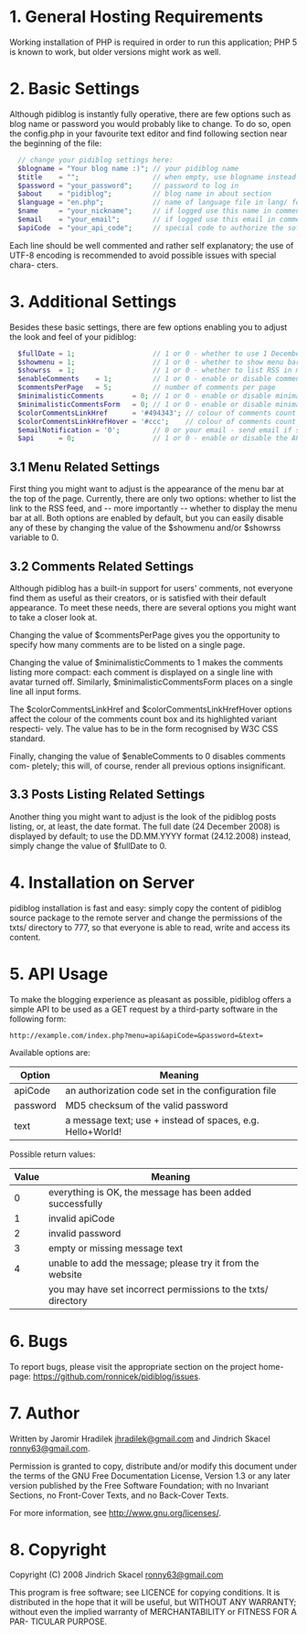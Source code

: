 # 1. General Hosting Requirements

Working  installation of PHP is required in order  to run this application;
PHP 5 is known to work, but older versions might work as well.


# 2. Basic Settings

Although pidiblog is instantly fully operative,  there are few options such
as blog name or password you would probably like to change.  To do so, open
the  config.php  in your favourite text  editor and find  following section
near the beginning of the file:

```php
  // change your pidiblog settings here:
  $blogname = "Your blog name :)"; // your pidiblog name
  $title    = "";                  // when empty, use blogname instead
  $password = "your_password";     // password to log in
  $about    = "pidiblog";          // blog name in about section
  $language = "en.php";            // name of language file in lang/ folder
  $name     = "your_nickname";     // if logged use this name in comments
  $email    = "your_email";        // if logged use this email in comments
  $apiCode  = "your_api_code";     // special code to authorize the soft...
```

Each line should be well commented and rather self explanatory;  the use of
UTF-8 encoding is recommended  to avoid possible issues with special chara-
cters.


# 3. Additional Settings

Besides these basic settings,  there are few options enabling you to adjust
the look and feel of your pidiblog:

```php
  $fullDate = 1;                   // 1 or 0 - whether to use 1 December...
  $showmenu = 1;                   // 1 or 0 - whether to show menu bar
  $showrss  = 1;                   // 1 or 0 - whether to list RSS in menu
  $enableComments    = 1;          // 1 or 0 - enable or disable comments
  $commentsPerPage   = 5;          // number of comments per page
  $minimalisticComments       = 0; // 1 or 0 - enable or disable minimal...
  $minimalisticCommentsForm   = 0; // 1 or 0 - enable or disable minimal...
  $colorCommentsLinkHref      = '#494343'; // colour of comments count b...
  $colorCommentsLinkHrefHover = '#ccc';    // colour of comments count b...
  $emailNotification = '0';        // 0 or your email - send email if so...
  $api      = 0;                   // 1 or 0 - enable or disable the API
```

## 3.1 Menu Related Settings

First thing you might want to adjust  is the appearance  of the menu bar at
the top of the page. Currently, there are only two options: whether to list
the link to the RSS feed, and -- more importantly -- whether to display the
menu bar at all.  Both options  are enabled by default,  but you can easily
disable any of these by changing the value of the $showmenu and/or $showrss
variable to 0.


## 3.2 Comments Related Settings

Although pidiblog has a built-in support for users' comments,  not everyone
find them as useful  as their creators,  or is satisfied with their default
appearance.  To meet these needs,  there are several options you might want
to take a closer look at.

Changing the value of $commentsPerPage gives you the opportunity to specify
how many comments are to be listed on a single page. 

Changing the value of $minimalisticComments to 1 makes the comments listing
more compact: each comment is displayed on a single line with avatar turned
off. Similarly, $minimalisticCommentsForm places on a single line all input
forms.

The  $colorCommentsLinkHref and  $colorCommentsLinkHrefHover options affect
the colour of the comments count box and its highlighted variant  respecti-
vely. The value has to be in the form recognised by W3C CSS standard.

Finally, changing the value of $enableComments to 0  disables comments com-
pletely; this will, of course, render all previous options insignificant.


## 3.3 Posts Listing Related Settings

Another thing  you might  want to adjust  is the look of the pidiblog posts
listing, or, at least, the date format. The full date (24 December 2008) is
displayed by default;  to use the  DD.MM.YYYY  format (24.12.2008) instead,
simply change the value of $fullDate to 0.


# 4. Installation on Server

pidiblog installation is fast and easy: simply copy the content of pidiblog
source package to the remote server and change the permissions of the txts/
directory to 777,  so that everyone is  able to read,  write and access its
content.


# 5. API Usage

To make the blogging experience as pleasant as possible,  pidiblog offers a
simple  API to be used as a GET request  by a third-party software  in  the
following form:

    http://example.com/index.php?menu=api&apiCode=&password=&text=

Available options are:

| Option   | Meaning							|
| -------- | ----------------------------------------------------------	|
| apiCode  | an authorization code set in the configuration file	|
| password | MD5 checksum of the valid password				|
| text     | a message text; use + instead of spaces, e.g. Hello+World!	|

Possible return values:

| Value    | Meaning								|
| -------- | ------------------------------------------------------------------ |
|  0       | everything is OK, the message has been added successfully		|
|  1       | invalid apiCode							|
|  2       | invalid password							|
|  3       | empty or missing message text					|
|  4       | unable to add the message; please try it from the website		|
|          | you may have set incorrect permissions to the txts/ directory	|


# 6. Bugs

To report bugs,  please visit the appropriate  section on the project home-
page: <https://github.com/ronnicek/pidiblog/issues>.


# 7. Author

Written by Jaromir Hradilek <jhradilek@gmail.com> and Jindrich Skacel <ronny63@gmail.com>.

Permission  is  granted  to  copy,  distribute  and/or modify this document
under the terms of  the GNU Free Documentation License, Version 1.3 or  any
later version published by the Free Software Foundation;  with no Invariant
Sections, no Front-Cover Texts, and no Back-Cover Texts.

For more information, see <http://www.gnu.org/licenses/>.


# 8. Copyright

Copyright (C) 2008 Jindrich Skacel <ronny63@gmail.com>

This program is free software;  see LICENCE  for copying conditions.  It is
distributed  in the hope that it will be useful,  but WITHOUT ANY WARRANTY;
without even the implied warranty of  MERCHANTABILITY or FITNESS FOR A PAR-
TICULAR PURPOSE.
